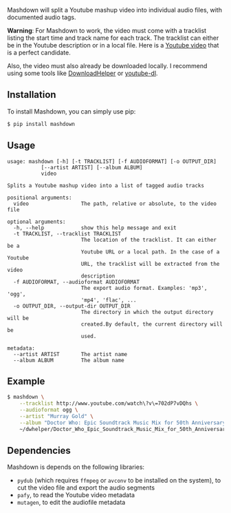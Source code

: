 Mashdown will split a Youtube mashup video into individual audio files, with documented audio tags.

**Warning**: For Mashdown to work, the video must come with a tracklist listing the start time and track name for each track. The tracklist can either be in the Youtube description or in a local file. Here is a [Youtube video](https://www.youtube.com/watch?v=702dP7vDQhs) that is a perfect candidate.

Also, the video must also already be downloaded locally. I recommend using some tools like [DownloadHelper](http://www.downloadhelper.net/) or [youtube-dl](https://github.com/rg3/youtube-dl).

## Installation

To install Mashdown, you can simply use pip:

```bash
$ pip install mashdown
```

## Usage

```
usage: mashdown [-h] [-t TRACKLIST] [-f AUDIOFORMAT] [-o OUTPUT_DIR]
           [--artist ARTIST] [--album ALBUM]
           video

Splits a Youtube mashup video into a list of tagged audio tracks

positional arguments:
  video                 The path, relative or absolute, to the video file

optional arguments:
  -h, --help            show this help message and exit
  -t TRACKLIST, --tracklist TRACKLIST
                        The location of the tracklist. It can either be a
                        Youtube URL or a local path. In the case of a Youtube
                        URL, the tracklist will be extracted from the video
                        description
  -f AUDIOFORMAT, --audioformat AUDIOFORMAT
                        The export audio format. Examples: 'mp3', 'ogg',
                        'mp4', 'flac', ...
  -o OUTPUT_DIR, --output-dir OUTPUT_DIR
                        The directory in which the output directory will be
                        created.By default, the current directory will be
                        used.

metadata:
  --artist ARTIST       The artist name
  --album ALBUM         The album name
```

## Example

```bash
$ mashdown \
    --tracklist http://www.youtube.com/watch\?v\=702dP7vDQhs \
    --audioformat ogg \
    --artist "Murray Gold" \
    --album "Doctor Who: Epic Soundtrack Music Mix for 50th Anniversary" \
    ~/dwhelper/Doctor_Who_Epic_Soundtrack_Music_Mix_for_50th_Anniversary_Mu.mp4
```

## Dependencies
Mashdown is depends on the following libraries:

- ``pydub`` (which requires ``ffmpeg`` or ``avconv`` to be installed on the system), to cut the video file and export the audio segments
- ``pafy``, to read the Youtube video metadata
- ``mutagen``, to edit the audiofile metadata